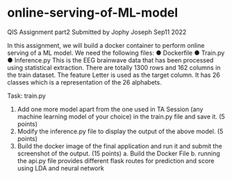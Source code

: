 # online-serving-of-ML-model
QIS Assignment part2 
Submitted by Jophy Joseph   Sep11 2022

In this assignment, we will build a docker container to perform online serving of a ML
model. 
We need the following files:
● Dockerfile
● Train.py
● Inference.py
This is the EEG brainwave data that has been processed using statistical extraction.
There are totally 1300 rows and 162 columns in the train dataset. The feature Letter is
used as the target column. It has 26 classes which is a representation of the 26
alphabets.

Task:
train.py
1. Add one more model apart from the one used in TA Session (any machine
learning model of your choice) in the train.py file and save it. (5 points)
2. Modify the inference.py file to display the output of the above model. (5 points)
3. Build the docker image of the final application and run it and submit the
screenshot of the output. (15 points)
a. Build the Docker File
b. running the api.py file provides different flask routes for prediction and score using LDA and neural network
